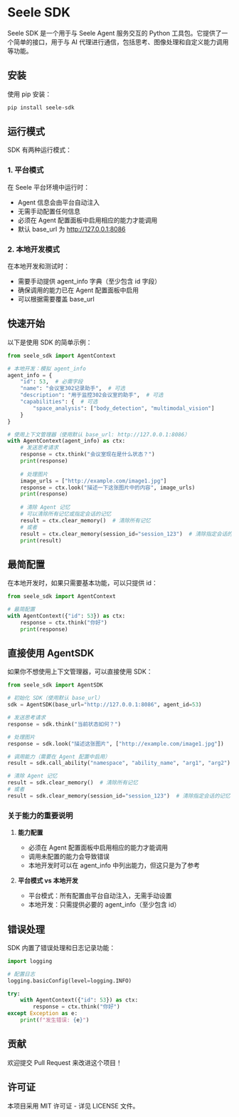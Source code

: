 # Seele SDK

Seele SDK 是一个用于与 Seele Agent 服务交互的 Python 工具包。它提供了一个简单的接口，用于与 AI 代理进行通信，包括思考、图像处理和自定义能力调用等功能。

## 安装

使用 pip 安装：

```bash
pip install seele-sdk
```

## 运行模式

SDK 有两种运行模式：

### 1. 平台模式
在 Seele 平台环境中运行时：
- Agent 信息会由平台自动注入
- 无需手动配置任何信息
- 必须在 Agent 配置面板中启用相应的能力才能调用
- 默认 base_url 为 http://127.0.0.1:8086

### 2. 本地开发模式
在本地开发和测试时：
- 需要手动提供 agent_info 字典（至少包含 id 字段）
- 确保调用的能力已在 Agent 配置面板中启用
- 可以根据需要覆盖 base_url

## 快速开始

以下是使用 SDK 的简单示例：

```python
from seele_sdk import AgentContext

# 本地开发：模拟 agent_info
agent_info = {
    "id": 53,  # 必需字段
    "name": "会议室302记录助手",  # 可选
    "description": "用于监控302会议室的助手",  # 可选
    "capabilities": {  # 可选
        "space_analysis": ["body_detection", "multimodal_vision"]
    }
}

# 使用上下文管理器（使用默认 base_url: http://127.0.0.1:8086）
with AgentContext(agent_info) as ctx:
    # 发送思考请求
    response = ctx.think("会议室现在是什么状态？")
    print(response)
    
    # 处理图片
    image_urls = ["http://example.com/image1.jpg"]
    response = ctx.look("描述一下这张图片中的内容", image_urls)
    print(response)
    
    # 清除 Agent 记忆
    # 可以清除所有记忆或指定会话的记忆
    result = ctx.clear_memory()  # 清除所有记忆
    # 或者
    result = ctx.clear_memory(session_id="session_123")  # 清除指定会话的记忆
    print(result)
```

## 最简配置

在本地开发时，如果只需要基本功能，可以只提供 id：

```python
from seele_sdk import AgentContext

# 最简配置
with AgentContext({"id": 53}) as ctx:
    response = ctx.think("你好")
    print(response)
```

## 直接使用 AgentSDK

如果你不想使用上下文管理器，可以直接使用 SDK：

```python
from seele_sdk import AgentSDK

# 初始化 SDK（使用默认 base_url）
sdk = AgentSDK(base_url="http://127.0.0.1:8086", agent_id=53)

# 发送思考请求
response = sdk.think("当前状态如何？")

# 处理图片
response = sdk.look("描述这张图片", ["http://example.com/image1.jpg"])

# 调用能力（需要在 Agent 配置中启用）
result = sdk.call_ability("namespace", "ability_name", "arg1", "arg2")

# 清除 Agent 记忆
result = sdk.clear_memory()  # 清除所有记忆
# 或者
result = sdk.clear_memory(session_id="session_123")  # 清除指定会话的记忆
```

### 关于能力的重要说明

1. **能力配置**
   - 必须在 Agent 配置面板中启用相应的能力才能调用
   - 调用未配置的能力会导致错误
   - 本地开发时可以在 agent_info 中列出能力，但这只是为了参考

2. **平台模式 vs 本地开发**
   - 平台模式：所有配置由平台自动注入，无需手动设置
   - 本地开发：只需提供必要的 agent_info（至少包含 id）

## 错误处理

SDK 内置了错误处理和日志记录功能：

```python
import logging

# 配置日志
logging.basicConfig(level=logging.INFO)

try:
    with AgentContext({"id": 53}) as ctx:
        response = ctx.think("你好")
except Exception as e:
    print(f"发生错误: {e}")
```

## 贡献

欢迎提交 Pull Request 来改进这个项目！

## 许可证

本项目采用 MIT 许可证 - 详见 LICENSE 文件。
